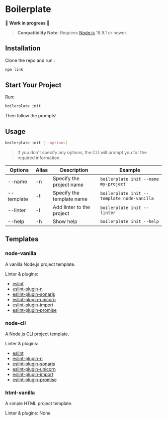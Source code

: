 # Boilerplate

:construction: **Work in progress** :construction:

> **Compatibility Note:**
> Requires [Node.js](https://nodejs.org/) 18.9.1 or newer.

## **Installation**

Clone the repo and run :

```bash
npm link
```

## **Start Your Project**

Run:

```bash
boilerplate init
```

Then follow the prompts!

## **Usage**

```bash
boilerplate init [--options] 
```

> If you don't specify any options, the CLI will prompt you for the required information.

| Options | Alias | Description | Example |
| ----------- | ----------- | ----------- | ----------- |
| --name | -n | Specify the project name | `boilerplate init --name my-project` |
| --template | -t | Specify the template name | `boilerplate init --template node-vanilla` |
| --linter | -l | Add linter to the project | `boilerplate init --linter` |
| --help | -h | Show help | `boilerplate init --help` |

## **Templates**

### **node-vanilla**

A vanilla Node.js project template.

Linter & plugins:  

- [eslint](https://eslint.org/)
- [eslint-plugin-n](https://www.npmjs.com/package/eslint-plugin-neslint-plugin-n)
- [eslint-plugin-sonarjs](https://www.npmjs.com/package/eslint-plugin-sonarjs/)
- [eslint-plugin-unicorn](https://www.npmjs.com/package/eslint-plugin-unicorn/)
- [eslint-plugin-import](https://www.npmjs.com/package/eslint-plugin-import/)
- [eslint-plugin-promise](https://www.npmjs.com/package/eslint-plugin-promise/)

### **node-cli**

A Node.js CLI project template.

Linter & plugins:  

- [eslint](https://eslint.org/)
- [eslint-plugin-n](https://www.npmjs.com/package/eslint-plugin-neslint-plugin-n)
- [eslint-plugin-sonarjs](https://www.npmjs.com/package/eslint-plugin-sonarjs/)
- [eslint-plugin-unicorn](https://www.npmjs.com/package/eslint-plugin-unicorn/)
- [eslint-plugin-import](https://www.npmjs.com/package/eslint-plugin-import/)
- [eslint-plugin-promise](https://www.npmjs.com/package/eslint-plugin-promise/)

### **html-vanilla**

A simple HTML project template.

Linter & plugins: None

